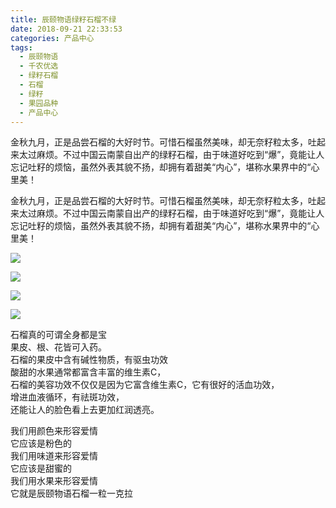 ```yaml
---
title: 辰颐物语绿籽石榴不绿
date: 2018-09-21 22:33:53
categories: 产品中心
tags:
  - 辰颐物语
  - 千农优选
  - 绿籽石榴
  - 石榴
  - 绿籽
  - 果园品种
  - 产品中心
---
```


金秋九月，正是品尝石榴的大好时节。可惜石榴虽然美味，却无奈籽粒太多，吐起来太过麻烦。不过中国云南蒙自出产的绿籽石榴，由于味道好吃到“爆”，竟能让人忘记吐籽的烦恼，虽然外表其貌不扬，却拥有着甜美“内心”，堪称水果界中的“心里美！

<!-- more -->


金秋九月，正是品尝石榴的大好时节。可惜石榴虽然美味，却无奈籽粒太多，吐起来太过麻烦。不过中国云南蒙自出产的绿籽石榴，由于味道好吃到“爆”，竟能让人忘记吐籽的烦恼，虽然外表其貌不扬，却拥有着甜美“内心”，堪称水果界中的“心里美！

![](http://www.zuow.cn/wp-content/uploads/2018/09/75708b4150373cda0f0e.jpg)

![](http://www.zuow.cn/wp-content/uploads/2018/09/a3f64103a470bded64f2.jpg)

![](http://www.zuow.cn/wp-content/uploads/2018/09/d3c1a8124cdae891c6bc.jpg)

![](http://www.zuow.cn/wp-content/uploads/2018/09/bfb07663e0f6b894fac4.jpg)

石榴真的可谓全身都是宝  
果皮、根、花皆可入药。  
石榴的果皮中含有碱性物质，有驱虫功效  
酸甜的水果通常都富含丰富的维生素C，  
石榴的美容功效不仅仅是因为它富含维生素C，它有很好的活血功效，  
增进血液循环，有祛斑功效，  
还能让人的脸色看上去更加红润透亮。

我们用颜色来形容爱情  
它应该是粉色的  
我们用味道来形容爱情  
它应该是甜蜜的  
我们用水果来形容爱情  
它就是辰颐物语石榴一粒一克拉